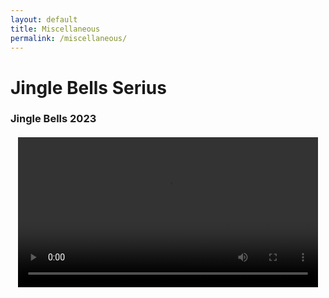 ```yaml
---
layout: default
title: Miscellaneous
permalink: /miscellaneous/
---
```


# Jingle Bells Serius

### Jingle Bells 2023

<div style="display: flex; justify-content: center; align-items: center; margin: 20px 0;">
  <video controls width="480">
    <source src="https://www.dropbox.com/scl/fi/s64sesp5iz6oslgdscwln/Jingle-Bells-2023.mp4?rlkey=lwicc6aujx1b7niwh3osfdx8d&st=o56pbclo&dl=0" type="video/mp4">
    Your browser does not support the video tag.
  </video>
</div>
